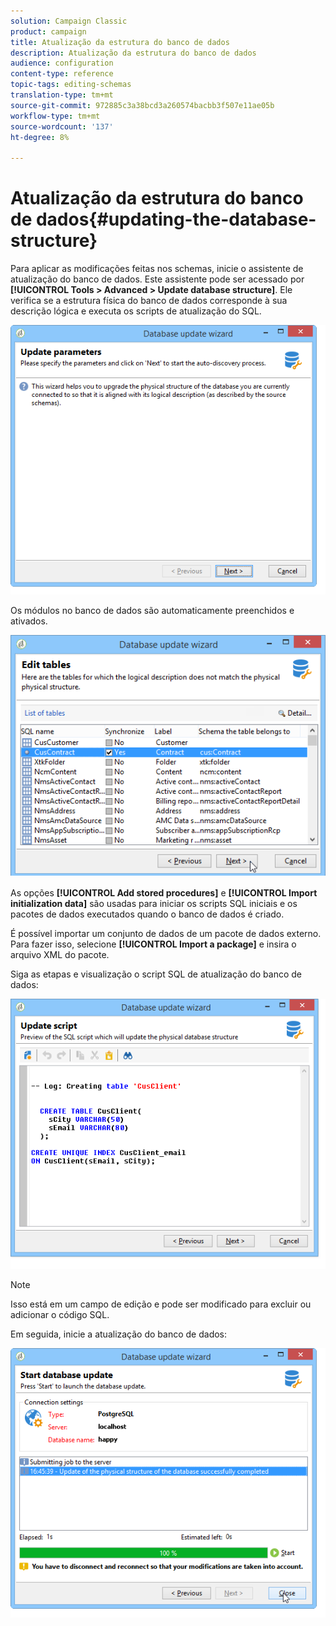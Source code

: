 ```yaml
---
solution: Campaign Classic
product: campaign
title: Atualização da estrutura do banco de dados
description: Atualização da estrutura do banco de dados
audience: configuration
content-type: reference
topic-tags: editing-schemas
translation-type: tm+mt
source-git-commit: 972885c3a38bcd3a260574bacbb3f507e11ae05b
workflow-type: tm+mt
source-wordcount: '137'
ht-degree: 8%

---
```



# Atualização da estrutura do banco de dados{#updating-the-database-structure}

Para aplicar as modificações feitas nos schemas, inicie o assistente de atualização do banco de dados. Este assistente pode ser acessado por **[!UICONTROL Tools > Advanced > Update database structure]**. Ele verifica se a estrutura física do banco de dados corresponde à sua descrição lógica e executa os scripts de atualização do SQL.

![](assets/d_ncs_integration_schema_update.png)

Os módulos no banco de dados são automaticamente preenchidos e ativados.

![](assets/d_ncs_integration_schema_update_select.png)

As opções **[!UICONTROL Add stored procedures]** e **[!UICONTROL Import initialization data]** são usadas para iniciar os scripts SQL iniciais e os pacotes de dados executados quando o banco de dados é criado.

É possível importar um conjunto de dados de um pacote de dados externo. Para fazer isso, selecione **[!UICONTROL Import a package]** e insira o arquivo XML do pacote.

Siga as etapas e visualização o script SQL de atualização do banco de dados:

![](assets/d_ncs_integration_schema_update2.png)

>[!NOTE]
>
>Isso está em um campo de edição e pode ser modificado para excluir ou adicionar o código SQL.

Em seguida, inicie a atualização do banco de dados:

![](assets/d_ncs_integration_schema_update3.png)

